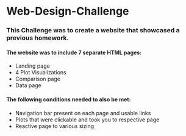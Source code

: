 # Web-Design-Challenge

### This Challenge was to create a website that showcased a previous homework.
#### The website was to include 7 separate HTML pages:
- Landing page
- 4 Plot Visualizations
- Comparison page
- Data page

#### The following conditions needed to also be met:
- Navigation bar present on each page and usable links
- Plots that were clickable and took you to respective page
- Reactive page to various sizing

